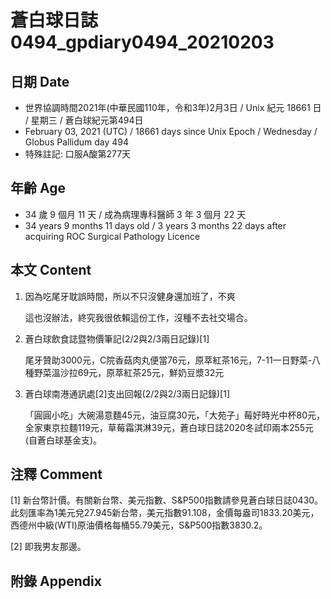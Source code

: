 [_metadata_:encoding]: - "utf-8"
[_metadata_:language]: - "zh-Hant-TW"
[_metadata_:fileformat]: - "markdown"
[_metadata_:MIME_type]: - "text/plain"
[_metadata_:markdown_version]: - "commonmark version 0.29"
[_metadata_:markdown_spec]: - "https://spec.commonmark.org/0.29/"

# 蒼白球日誌0494_gpdiary0494_20210203 #

## 日期 Date ##

* 世界協調時間2021年(中華民國110年，令和3年)2月3日 / Unix 紀元 18661 日 / 星期三 / 蒼白球紀元第494日
* February 03, 2021 (UTC) / 18661 days since Unix Epoch / Wednesday / Globus Pallidum day 494
* 特殊註記: 口服A酸第277天

## 年齡 Age ##

* 34 歲 9 個月 11 天 / 成為病理專科醫師 3 年 3 個月 22 天
* 34 years 9 months 11 days old / 3 years 3 months 22 days after acquiring ROC Surgical Pathology Licence

## 本文 Content ##

1. 因為吃尾牙耽誤時間，所以不只沒健身還加班了，不爽

    這也沒辦法，終究我很依賴這份工作，沒種不去社交場合。
    
2. 蒼白球飲食誌暨物價筆記(2/2與2/3兩日記錄)[1]

    尾牙贊助3000元，C院香菇肉丸便當76元，原萃紅茶16元，7-11一日野菜-八種野菜溫沙拉69元，原萃紅茶25元，鮮奶豆漿32元
    
3. 蒼白球南港通訊處[2]支出回報(2/2與2/3兩日記錄)[1]

    「圓圓小吃」大碗湯意麵45元，油豆腐30元，「大苑子」莓好時光中杯80元，全家東京拉麵119元，草莓霜淇淋39元，蒼白球日誌2020冬試印兩本255元(自蒼白球基金支)。

## 注釋 Comment ##

[1] 新台幣計價。有關新台幣、美元指數、S&P500指數請參見蒼白球日誌0430。此刻匯率為1美元兌27.945新台幣，美元指數91.108，金價每盎司1833.20美元，西德州中級(WTI)原油價格每桶55.79美元，S&P500指數3830.2。

[2] 即我男友那邊。

## 附錄 Appendix ##

